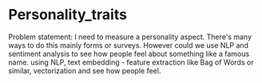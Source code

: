 # Personality_traits
Problem statement: I need to measure a personality aspect. There's many ways to do this mainly forms or surveys. However could we use NLP and sentiment analysis to see how people feel about something like a famous name. using NLP, text embedding - feature extraction like Bag of Words or similar, vectorization and see how people feel.
